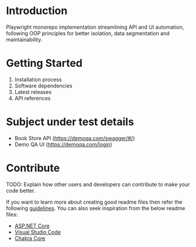 # Introduction 
Playwright monorepo implementation streamlining API and UI automation, following OOP principles for better isolation, data segmentation and maintainability.

# Getting Started

1.	Installation process
2.	Software dependencies
3.	Latest releases
4.	API references

# Subject under test details
- Book Store API (https://demoqa.com/swagger/#/)
- Demo QA UI (https://demoqa.com/login)

# Contribute
TODO: Explain how other users and developers can contribute to make your code better. 

If you want to learn more about creating good readme files then refer the following [guidelines](https://docs.microsoft.com/en-us/azure/devops/repos/git/create-a-readme?view=azure-devops). You can also seek inspiration from the below readme files:
- [ASP.NET Core](https://github.com/aspnet/Home)
- [Visual Studio Code](https://github.com/Microsoft/vscode)
- [Chakra Core](https://github.com/Microsoft/ChakraCore)